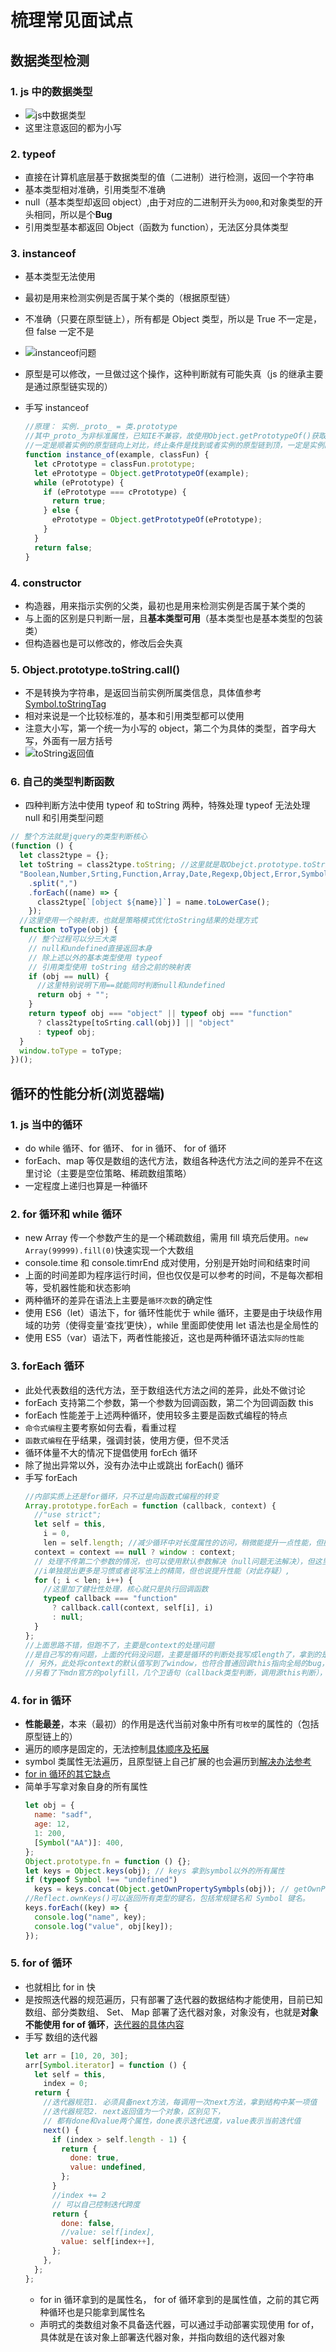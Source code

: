 # 梳理常见面试点

## 数据类型检测

### 1. js 中的数据类型

- ![js中数据类型](/blog/knowledge/js/interview/dataType.png)
- 这里注意返回的都为小写

### 2. typeof

- 直接在计算机底层基于数据类型的值（二进制）进行检测，返回一个字符串
- 基本类型相对准确，引用类型不准确
- null（基本类型却返回 object）,由于对应的二进制开头为`000`,和对象类型的开头相同，所以是个**Bug**
- 引用类型基本都返回 Object（函数为 function），无法区分具体类型

### 3. instanceof

- 基本类型无法使用
- 最初是用来检测实例是否属于某个类的（根据原型链）
- 不准确（只要在原型链上），所有都是 Object 类型，所以是 True 不一定是，但 false 一定不是
- ![instanceof问题](/blog/knowledge/js/interview/instanceof.png)
- 原型是可以修改，一旦做过这个操作，这种判断就有可能失真（js 的继承主要是通过原型链实现的）
- 手写 instanceof

  ```js
  //原理： 实例._proto_ = 类.prototype
  //其中_proto_为非标准属性，已知IE不兼容，故使用Object.getPrototypeOf()获取
  //一定是顺着实例的原型链向上对比，终止条件是找到或者实例的原型链到顶，一定是实例的原型链
  function instance_of(example, classFun) {
    let cPrototype = classFun.prototype;
    let ePrototype = Object.getPrototypeOf(example);
    while (ePrototype) {
      if (ePrototype === cPrototype) {
        return true;
      } else {
        ePrototype = Object.getPrototypeOf(ePrototype);
      }
    }
    return false;
  }
  ```

### 4. constructor

- 构造器，用来指示实例的父类，最初也是用来检测实例是否属于某个类的
- 与上面的区别是只判断一层，且**基本类型可用**（基本类型也是基本类型的包装类）
- 但构造器也是可以修改的，修改后会失真

### 5. Object.prototype.toString.call()

- 不是转换为字符串，是返回当前实例所属类信息，具体值参考[Symbol.toStringTag](https://es6.ruanyifeng.com/#docs/symbol#%E5%86%85%E7%BD%AE%E7%9A%84-Symbol-%E5%80%BC)
- 相对来说是一个比较标准的，基本和引用类型都可以使用
- 注意大小写，第一个统一为小写的 object，第二个为具体的类型，首字母大写，外面有一层方括号
- ![toString返回值](/blog/knowledge/js/interview/toString.png)

### 6. 自己的类型判断函数

- 四种判断方法中使用 typeof 和 toString 两种，特殊处理 typeof 无法处理 null 和引用类型问题

```js
// 整个方法就是jquery的类型判断核心
(function () {
  let class2type = {};
  let toString = class2type.toString; //这里就是取Obejct.prototype.toString()
  "Boolean,Number,Srting,Function,Array,Date,Regexp,Object,Error,Symbol"
    .split(",")
    .forEach((name) => {
      class2type[`[object ${name}]`] = name.toLowerCase();
    });
  //这里使用一个映射表，也就是策略模式优化toString结果的处理方式
  function toType(obj) {
    // 整个过程可以分三大类
    // null和undefined直接返回本身
    // 除上述以外的基本类型使用 typeof
    // 引用类型使用 toString 结合之前的映射表
    if (obj == null) {
      //这里特别说明下用==就能同时判断null和undefined
      return obj + "";
    }
    return typeof obj === "object" || typeof obj === "function"
      ? class2type[toSrting.call(obj)] || "object"
      : typeof obj;
  }
  window.toType = toType;
})();
```

## 循环的性能分析(浏览器端)

### 1. js 当中的循环

- do while 循环、for 循环、 for in 循环、 for of 循环
- forEach、map 等仅是数组的迭代方法，数组各种迭代方法之间的差异不在这里讨论（主要是空位策略、稀疏数组策略）
- 一定程度上递归也算是一种循环

### 2. for 循环和 while 循环

- new Array 传一个参数产生的是一个稀疏数组，需用 fill 填充后使用。`new Array(99999).fill(0)`快速实现一个大数组
- console.time 和 console.timrEnd 成对使用，分别是开始时间和结束时间
- 上面的时间差即为程序运行时间，但也仅仅是可以参考的时间，不是每次都相等，受机器性能和状态影响
- 两种循环的差异在语法上主要是`循环次数`的确定性
- 使用 ES6（let）语法下，for 循环性能优于 while 循环，主要是由于块级作用域的功劳（使得变量‘查找’更快），while 里面即使使用 let 语法也是全局性的
- 使用 ES5（var）语法下，两者性能接近，这也是两种循环语法`实际的性能`

### 3. forEach 循环

- 此处代表数组的迭代方法，至于数组迭代方法之间的差异，此处不做讨论
- forEach 支持第二个参数，第一个参数为回调函数，第二个为回调函数 this
- forEach 性能差于上述两种循环，使用较多主要是函数式编程的特点
- `命令式编程`主要考察如何去看，看重过程
- `函数式编程`在乎结果，强调封装，使用方便，但不灵活
- 循环体量不大的情况下提倡使用 forEch 循环
- 除了抛出异常以外，没有办法中止或跳出 forEach() 循环
- 手写 forEach
  ```js
  //内部实质上还是for循环，只不过是向函数式编程的转变
  Array.prototype.forEach = function (callback, context) {
    //"use strict";
    let self = this,
      i = 0,
      len = self.length; //减少循环中对长度属性的访问，稍微能提升一点性能，但抛弃了灵活性，数组不可以动态删减
    context = context == null ? window : context;
    // 处理不传第二个参数的情况，也可以使用默认参数解决（null问题无法解决），但这里也可以更细化判断
    //i单独提出更多是习惯或者说写法上的精简，但也说提升性能（对此存疑）,
    for (; i < len; i++) {
      //这里加了健壮性处理，核心就只是执行回调函数
      typeof callback === "function"
        ? callback.call(context, self[i], i)
        : null;
    }
  };
  //上面思路不错，但跑不了，主要是context的处理问题
  //是自己写的有问题，上面的代码没问题，主要是循环的判断处我写成length了，拿到的是window的length，真菜
  // 另外，此处将context的默认值写到了window，也符合普通回调this指向全局的bug，但有些写法将默认指向arr本身，我也觉得没什么问题
  //另看了下mdn官方的polyfill，几个卫语句（callback类型判断，调用源this判断），主要是context的判断是实参长度来判断
  ```

### 4. for in 循环

- **性能最差**，本来（最初）的作用是迭代当前对象中所有`可枚举`的属性的（包括原型链上的）
- 遍历的顺序是固定的，无法控制[具体顺序及拓展](https://es6.ruanyifeng.com/#docs/object#%E5%B1%9E%E6%80%A7%E7%9A%84%E5%8F%AF%E6%9E%9A%E4%B8%BE%E6%80%A7%E5%92%8C%E9%81%8D%E5%8E%86)
- symbol 类属性无法遍历，且原型链上自己扩展的也会遍历到[解决办法参考](https://es6.ruanyifeng.com/#docs/symbol#%E5%B1%9E%E6%80%A7%E5%90%8D%E7%9A%84%E9%81%8D%E5%8E%86)
- [for in 循环的其它缺点](https://es6.ruanyifeng.com/#docs/iterator#for---of-%E5%BE%AA%E7%8E%AF)
- 简单手写拿对象自身的所有属性
  ```js
  let obj = {
    name: "sadf",
    age: 12,
    1: 200,
    [Symbol("AA")]: 400,
  };
  Object.prototype.fn = function () {};
  let keys = Object.keys(obj); // keys 拿到symbol以外的所有属性
  if (typeof Symbol !== "undefined")
    keys = keys.concat(Object.getOwnPropertySymbpls(obj)); // getOwnPropertySymbpls专门获取指定对象的所有 Symbol 属性名
  //Reflect.ownKeys()可以返回所有类型的键名，包括常规键名和 Symbol 键名。
  keys.forEach((key) => {
    console.log("name", key);
    console.log("value", obj[key]);
  });
  ```

### 5. for of 循环

- 也就相比 for in 快
- 是按照迭代器的规范遍历，只有部署了迭代器的数据结构才能使用，目前已知数组、部分类数组、 Set、 Map 部署了迭代器对象，对象没有，也就是**对象不能使用 for of 循环**，[迭代器的具体内容](https://es6.ruanyifeng.com/#docs/iterator)
- 手写 数组的迭代器
  ```js
  let arr = [10, 20, 30];
  arr[Symbol.iterator] = function () {
    let self = this,
      index = 0;
    return {
      //迭代器规范1. 必须具备next方法，每调用一次next方法，拿到结构中某一项值
      //迭代器规范2. next返回值为一个对象，区别见下，
      // 都有done和value两个属性，done表示迭代进度，value表示当前迭代值
      next() {
        if (index > self.length - 1) {
          return {
            done: true,
            value: undefined,
          };
        }
        //index += 2
        // 可以自己控制迭代跨度
        return {
          done: false,
          //value: self[index],
          value: self[index++],
        };
      },
    };
  };
  ```
  - for in 循环拿到的是属性名， for of 循环拿到的是属性值，之前的其它两种循环也是只能拿到属性名
  - 声明式的类数组对象不具备迭代器，可以通过手动部署实现使用 for of，具体就是在该对象上部署迭代器对象，并指向数组的迭代器对象
